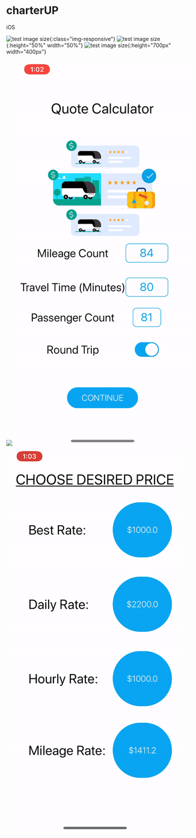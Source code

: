# charterUP
iOS 

![test image size](1Dem.gif){:class="img-responsive"}
![test image size](1Dem.gif){:height="50%" width="50%"}
![test image size](1Dem.gif){:height="700px" width="400px"}

![](1Dem.gif)
![](2Dem.gif)
![](3Dem.gif)
